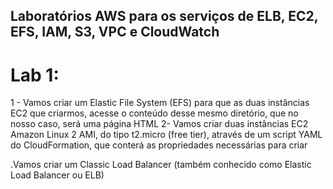 ## Laboratórios AWS para os serviços de ELB, EC2, EFS, IAM, S3, VPC e CloudWatch

# Lab 1: 
1 - Vamos criar um Elastic File System (EFS) para que as duas instâncias EC2 que criarmos, acesse o conteúdo desse mesmo diretório, que no nosso caso, será uma página HTML
2- Vamos criar duas instâncias EC2 Amazon Linux 2 AMI, do tipo t2.micro (free tier), através de um script YAML do CloudFormation, que conterá as propriedades necessárias para criar

.Vamos criar um Classic Load Balancer (também conhecido como Elastic Load Balancer ou ELB)

